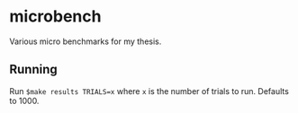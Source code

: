 # microbench

Various micro benchmarks for my thesis.

## Running

Run `$make results TRIALS=x` where `x` is the number of trials to run. Defaults to 1000.

